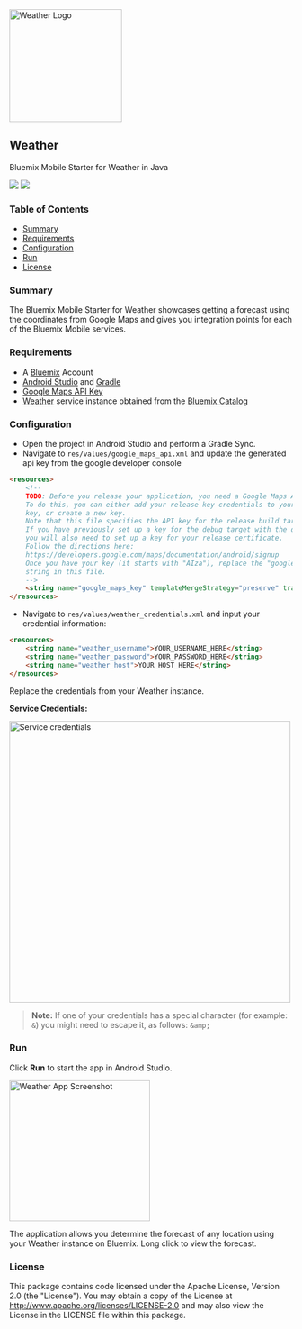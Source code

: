 <img src="https://bluemixassets.eu-gb.mybluemix.net/api/Products/image/logos/weather.svg?key=[starter-weather]&event=readme-image-view" alt="Weather Logo" width="200px"/>

## Weather
Bluemix Mobile Starter for Weather in Java

[![](https://img.shields.io/badge/bluemix-powered-blue.svg)](https://bluemix.net)
[![](https://img.shields.io/badge/platform-android-lightgrey.svg?style=flat)](https://developer.android.com/index.html)

### Table of Contents
* [Summary](#summary)
* [Requirements](#requirements)
* [Configuration](#configuration)
* [Run](#run)
* [License](#license)

### Summary

The Bluemix Mobile Starter for Weather showcases getting a forecast using the coordinates from Google Maps and gives you integration points for each of the Bluemix Mobile services.

### Requirements

* A [Bluemix](http://bluemix.net) Account
* [Android Studio](https://developer.android.com/studio/index.html) and [Gradle](https://gradle.org/gradle-download/)
* [Google Maps API Key](https://developers.google.com/maps/documentation/embed/get-api-key)
* [Weather](https://new-console.ng.bluemix.net/catalog/weather-company-data) service instance obtained from the [Bluemix Catalog](https://new-console.ng.bluemix.net/catalog/)

### Configuration

* Open the project in Android Studio and perform a Gradle Sync.
* Navigate to `res/values/google_maps_api.xml` and update the generated api key from the google developer console


```HTML
<resources>
    <!--
    TODO: Before you release your application, you need a Google Maps API key.
    To do this, you can either add your release key credentials to your existing
    key, or create a new key.
    Note that this file specifies the API key for the release build target.
    If you have previously set up a key for the debug target with the debug signing certificate,
    you will also need to set up a key for your release certificate.
    Follow the directions here:
    https://developers.google.com/maps/documentation/android/signup
    Once you have your key (it starts with "AIza"), replace the "google_maps_key"
    string in this file.
    -->
    <string name="google_maps_key" templateMergeStrategy="preserve" translatable="false">YOUR_KEY_HERE</string>
</resources>
```
* Navigate to `res/values/weather_credentials.xml` and input your credential information:

```HTML
<resources>
    <string name="weather_username">YOUR_USERNAME_HERE</string>
    <string name="weather_password">YOUR_PASSWORD_HERE</string>
    <string name="weather_host">YOUR_HOST_HERE</string>
</resources>
```

Replace the credentials from your Weather instance.

**Service Credentials:**

  <img src="README_Images/service-credentials.png" alt="Service credentials" width="500px"/>

> **Note:** If one of your credentials has a special character (for example: `&`) you might need to escape it, as follows:  `&amp;`



### Run

Click **Run** to start the app in Android Studio.

<img src="README_Images/weather.png" alt="Weather App Screenshot" width="250px"/>

The application allows you determine the forecast of any location using your Weather instance on Bluemix. Long click to view the forecast.

### License
This package contains code licensed under the Apache License, Version 2.0 (the "License"). You may obtain a copy of the License at http://www.apache.org/licenses/LICENSE-2.0 and may also view the License in the LICENSE file within this package.
